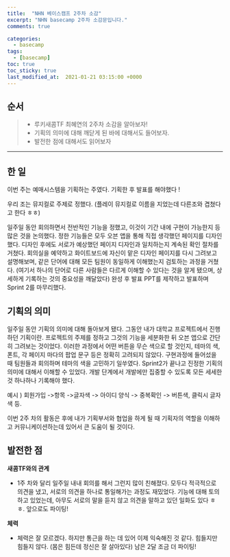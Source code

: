 ```yaml
---
title:  "NHN 베이스캠프 2주차 소감"
excerpt: "NHN basecamp 2주차 소감문입니다."
comments: true

categories:
  - basecamp
tags: 
  - [basecamp]
toc: true
toc_sticky: true
last_modified_at:  2021-01-21 03:15:00 +0000
---
```


## 순서

> - 루키새콤TF 최혜연의 2주차 소감을 알아보자!
> - 기획의 의미에 대해 깨닫게 된 바에 대해서도 들어보자.
> - 발전한 점에 대해서도 읽어보자

---

## 한 일 

이번 주는 예매시스템을 기획하는 주였다. 기획한 후 발표를 해야했다 !

우리 조는 뮤지컬로 주제로 정했다. (플레이 뮤지컬로 이름을 지었는데 다른조와 겹쳤다고 한다 ㅎㅎ)

일주일 동안 회의하면서 전반적인 기능을 정했고, 이것이 기간 내에 구현이 가능한지 등 많은 것을 논의했다. 정한 기능들은 모두 오븐 앱을 통해 직접 생각했던 페이지를 디자인했다. 디자인 후에도 서로가 예상했던 페이지 디자인과 일치하는지 계속된 확인 절차를 거쳤다. 회의실을 예약하고 화이트보드에 자신이 맡은 디자인 페이지를 다시 그려보고 설명해보며, 같은 단어에 대해 모든 팀원이 동일하게 이해했는지 검토하는 과정을 거쳤다. (여기서 하나의 단어로 다른 사람들은 다르게 이해할 수 있다는 것을 알게 됐으며, 상세하게 기록하는 것의 중요성을 깨달았다) 완성 후 발표 PPT를 제작하고 발표하며 Sprint 2를 마무리했다.



## 기획의 의미 

일주일 동안 기획의 의미에 대해 돌아보게 됐다. 그동안 내가 대학교 프로젝트에서 진행하던 기획이란. 프로젝트의 주제를 정하고 그것의 기능을 세분화한 뒤 오븐 앱으로 간단히 그려보는 것이었다. 이러한 과정에서 어떤 버튼을 무슨 색으로 할 것인지, 테마의 색, 폰트, 각 페이지 마다의 팝업 문구 등은 정확히 고려되지 않았다. 구현과정에 들어섰을 때 팀원들과 회의하며 테마의 색을 고민하기 일쑤였다.  Sprint2가 끝나고 진정한 기획의 의미에 대해서 이해할 수 있었다. 개발 단계에서 개발에만 집중할 수 있도록 모든 세세한 것 하나하나 기록해야 했다. 

예시 ) 회원가입 ->항목 ->글자색 -> 아이디 양식 -> 중복확인 -> 버튼색, 클릭시 글자색 등. 

이번 2주 차의 활동은 후에 내가 기획부서와 협업을 하게 될 때 기획자의 역할을 이해하고 커뮤니케이션하는데 있어서 큰 도움이 될 것이다. 



## 발전한 점 

**새콤TF와의 관계**

- 1주 차와 달리 일주일 내내 회의를 해서 그런지 많이 친해졌다.  모두다 적극적으로 의견을 냈고,  서로의 의견을 하나로 통일해가는 과정도 재밌었다. 기능에 대해 토의하고 있었는데, 아무도 서로의 말을 듣지 않고 의견을 말하고 있던 일화도 있다 ㅎㅎ. 앞으로도 파이팅!

**체력**

- 체력은 잘 모르겠다. 하지만 통근을 하는 데 있어 이제 익숙해진 것 같다. 힘들지만 힘들지 않다. (몸은 힘든데 정신은 잘 살아있다) 남은 2달 조금 더 파이팅!